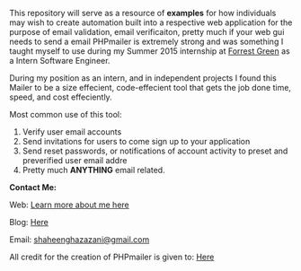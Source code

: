 This repository will serve as a resource of <b>examples</b> for how individuals 
may wish to create automation built into a respective web application for the purpose 
of email validation, email verificaiton, pretty much if your web gui needs to 
send a email PHPmailer is extremely strong and was something I taught myself to use 
during my Summer 2015 internship at <a href="http://forrestgreen.com/" >Forrest Green</a> as a Intern Software Engineer.

During my position as an intern, and in independent projects I found this Mailer to be a size effecient, code-effecient tool that gets the job done time, speed, and cost effeciently.

Most common use of this tool: 
<ol>
  <li>
  Verify user email accounts
  </li>
  <li>
    Send invitations for users to come sign up to your application
  </li>
  <li>
    Send reset passwords, or notifications of account activity to preset and preverified user email addre
  </li>
  <li>
    Pretty much <b>ANYTHING</b> email related. 
  </li>
</ol>
<b>Contact Me: </b><br/>

Web: <a href="http://shaheensweb.me">Learn more about me here</a>

Blog: <a href="http://shaheensblog.me">Here</a>

Email: shaheenghazazani@gmail.com

All credit for the creation of PHPmailer is given to: <a href="https://github.com/PHPMailer/PHPMailer">Here</a>
